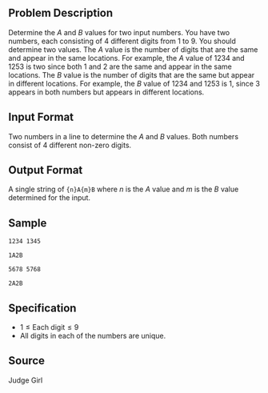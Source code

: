 ## Problem Description

Determine the $A$ and $B$ values for two input numbers. You have two numbers, each consisting of $4$ different digits from $1$ to $9$. You should determine two values. The $A$ value is the number of digits that are the same and appear in the same locations. For example, the $A$ value of $1234$ and $1253$ is two since both $1$ and $2$ are the same and appear in the same locations. The $B$ value is the number of digits that are the same but appear in different locations. For example, the $B$ value of $1234$ and $1253$ is $1$, since $3$ appears in both numbers but appears in different locations.

## Input Format

Two numbers in a line to determine the $A$ and $B$ values. Both numbers consist of $4$ different non-zero digits.

## Output Format

A single string of `{n}A{m}B` where $n$ is the $A$ value and $m$ is the $B$ value determined for the input.

## Sample

```input1
1234 1345
```

```output1
1A2B
```

```input2
5678 5768
```

```output2
2A2B
```

## Specification

- $1 \leq \text{Each digit} \leq 9$
- All digits in each of the numbers are unique.

## Source

Judge Girl